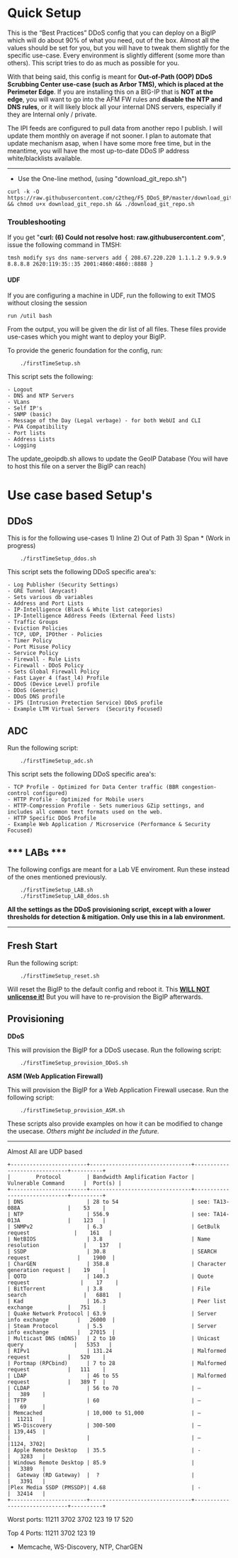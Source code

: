 <h1>Quick Setup</h1>

This is the “Best Practices” DDoS config that you can deploy on a BigIP which will do about 90% of what you need, out of the box. Almost all the values should be set for you, but you will have to tweak them slightly for the specific use-case. Every environment is slightly different (some more than others). This script tries to do as much as possible for you.
 
With that being said, this config is meant for **Out-of-Path (OOP) DDoS Scrubbing Center use-case (such as Arbor TMS), which is placed at the Perimeter Edge**.  If you are installing this on a BIG-IP that is **NOT at the edge**, you will want to go into the AFM FW rules and **disable the NTP and DNS rules**, or it will likely block all your internal DNS servers, especially if they are Internal only / private. 

The IPI feeds are configured to pull data from another repo I publish. I will update them monthly on average if not sooner. I plan to automate that update mechanism asap, when I have some more free time, but in the meantime, you will have the most up-to-date DDoS IP address white/blacklists available. 


<hr> 

- Use the One-line method, (using "download_git_repo.sh")
```
curl -k -O https://raw.githubusercontent.com/c2theg/F5_DDoS_BP/master/download_git_repo.sh && chmod u+x download_git_repo.sh && ./download_git_repo.sh
```


<h3>Troubleshooting</h3>
If you get "<b>curl: (6) Could not resolve host: raw.githubusercontent.com</b>", issue the following command in TMSH: 

```
tmsh modify sys dns name-servers add { 208.67.220.220 1.1.1.2 9.9.9.9 8.8.8.8 2620:119:35::35 2001:4860:4860::8888 }
```

<h4>UDF</h4>
If you are configuring a machine in UDF, run the following to exit TMOS without closing the session

```
run /util bash
```

From the output, you will be given the dir list of all files. These files provide use-cases which you might want to deploy your BigIP.

To provide the generic foundation for the config, run:
```
    ./firstTimeSetup.sh
```

This script sets the following:
```
- Logout
- DNS and NTP Servers
- VLans
- Self IP's
- SNMP (basic)
- Message of the Day (Legal verbage) - for both WebUI and CLI
- PVA Compatibility
- Port lists
- Address Lists
- Logging
```
The update_geoipdb.sh allows to update the GeoIP Database (You will have to host this file on a server the BigIP can reach)

<h1>Use case based Setup's</h1>

<h2>DDoS</h2>
This is for the following use-cases
1) Inline
2) Out of Path
3) Span * (Work in progress)

```
    ./firstTimeSetup_ddos.sh
```
This script sets the following DDoS specific area's:
```
- Log Publisher (Security Settings)
- GRE Tunnel (Anycast)
- Sets various db variables
- Address and Port Lists
- IP-Intelligence (Black & White list categories)
- IP-Intelligence Address Feeds (External Feed lists)
- Traffic Groups
- Eviction Policies
- TCP, UDP, IPOther - Policies
- Timer Policy
- Port Misuse Policy
- Service Policy
- Firewall - Rule Lists
- Firewall - DDoS Policy
- Sets Global Firewall Policy
- Fast Layer 4 (fast_l4) Profile
- DDoS (Device Level) profile
- DDoS (Generic)
- DDoS DNS profile
- IPS (Intrusion Pretection Service) DDoS profile
- Example LTM Virtual Servers  (Security Focused)
```


<h2>ADC</h2>

Run the following script:
```
    ./firstTimeSetup_adc.sh
```

This script sets the following DDoS specific area's:
```
- TCP Profile - Optimized for Data Center traffic (BBR congestion-control configured)
- HTTP Profile - Optimized for Mobile users
- HTTP-Compression Profile - Sets numerious GZip settings, and includes all common text formats used on the web. 
- HTTP Specific DDoS Profile
- Example Web Application / Microservice (Performance & Security Focused)
```


<h2>*** LABs *** </h2>
The following configs are meant for a Lab VE enviroment. Run these instead of the ones mentioned previously. 

```
    ./firstTimeSetup_LAB.sh
    ./firstTimeSetup_LAB_ddos.sh
```

<b>All the settings as the DDoS provisioning script, except with a lower thresholds for detection & mitigation. Only use this in a lab environment. </b>


<hr />

<h2>Fresh Start</h2>

Run the following script:
```
    ./firstTimeSetup_reset.sh
```
Will reset the BigIP to the default config and reboot it. This <b><u>WILL NOT unlicense it!</u></b> But you will have to re-provision the BigIP afterwards.


<h2>Provisioning</h2>

<b>DDoS</b>

This will provision the BigIP for a DDoS usecase. Run the following script:
```
    ./firstTimeSetup_provision_DDoS.sh
```

<b>ASM (Web Application Firewall)</b>

This will provision the BigIP for a Web Application Firewall usecase.  Run the following script:
```
    ./firstTimeSetup_provision_ASM.sh
```

These scripts also provide examples on how it can be modified to change the usecase. <i>Others might be included in the future. </i>

<hr />


Almost All are UDP based
```
+------------------------+--------------------------------+------------------------------+----------+
|        Protocol        | Bandwidth Amplification Factor |      Vulnerable Command      |  Port(s) |
+------------------------+--------------------------------+------------------------------+----------+
| DNS                    | 28 to 54                       | see: TA13-088A               |    53    |
| NTP                    | 556.9                          | see: TA14-013A               |    123   |
| SNMPv2                 | 6.3                            | GetBulk request              |    161   |
| NetBIOS                | 3.8                            | Name resolution              |    137   |
| SSDP                   | 30.8                           | SEARCH request               |    1900  |
| CharGEN                | 358.8                          | Character generation request |    19    |
| QOTD                   | 140.3                          | Quote request                |    17    |
| BitTorrent             | 3.8                            | File search                  |   6881   |
| Kad                    | 16.3                           | Peer list exchange           |   751    |
| Quake Network Protocol | 63.9                           | Server info exchange         |   26000  |
| Steam Protocol         | 5.5                            | Server info exchange         |   27015  |
| Multicast DNS (mDNS)   | 2 to 10                        | Unicast query                |   5353   |
| RIPv1                  | 131.24                         | Malformed request            |   520    |
| Portmap (RPCbind)      | 7 to 28                        | Malformed request            |   111    |
| LDAP                   | 46 to 55                       | Malformed request            |   389 T  |
| CLDAP                  | 56 to 70                       | —                            |   389    |
| TFTP                   | 60                             | —                            |   69     |
| Memcached              | 10,000 to 51,000               | —                            |  11211   |
| WS-Discovery           | 300-500                        | —                            | 139,445  |
|                        |                                | —                            |1124, 3702|
| Apple Remote Desktop   | 35.5                           | -                            |   3283   |
| Windows Remote Desktop | 85.9                           |                              |   3389   |
|  Gateway (RD Gateway)  |  ?                             |                              |   3391   |
|Plex Media SSDP (PMSSDP)| 4.68                           | -                            |  32414   |
+------------------------+--------------------------------+------------------------------+----------+
```

 Worst ports: 11211 3702 3702 123 19 17 520
 
 Top 4 Ports: 11211 3702 123 19
 - Memcache, WS-Discovery, NTP, CharGEN
